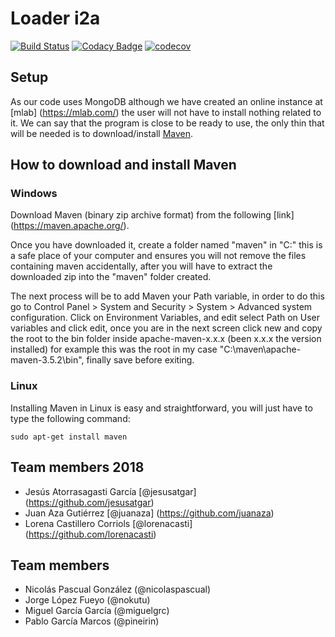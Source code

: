 # Loader i2a

[![Build Status](https://travis-ci.org/Arquisoft/Loader_i2a.svg?branch=master)](https://travis-ci.org/Arquisoft/Loader_i2a)
[![Codacy Badge](https://api.codacy.com/project/badge/Grade/e61d81ba48f947d3a5423c69b6e605b4)](https://www.codacy.com/app/jelabra/Loader_i2a?utm_source=github.com&amp;utm_medium=referral&amp;utm_content=Arquisoft/Loader_i2a&amp;utm_campaign=Badge_Grade)
[![codecov](https://codecov.io/gh/Arquisoft/Loader_i2a/branch/master/graph/badge.svg)](https://codecov.io/gh/Arquisoft/Loader_i2a)

## Setup
As our code uses MongoDB although we have created an online instance at [mlab] (https://mlab.com/) the user will not have to install nothing related to it. We can say that the program is close to be ready to use, the only thin that will be needed is to download/install [Maven](https://maven.apache.org/).

## How to download and install Maven
### Windows
Download Maven (binary zip archive format) from the following [link] (https://maven.apache.org/).

Once you have downloaded it, create a folder named "maven" in "C:\" this is a safe place of your computer and ensures you will not remove the files containing maven accidentally, after you will have to extract the downloaded zip into the "maven" folder created. 

The next process will be to add Maven your Path variable, in order to do this go to Control Panel > System and Security > System > Advanced system configuration. Click on Environment Variables, and edit select Path on User variables and click edit, once you are in the next screen click new and copy the root to the bin folder inside apache-maven-x.x.x (been x.x.x the version installed) for example this was the root in my case "C:\maven\apache-maven-3.5.2\bin", finally save before exiting.

### Linux
Installing Maven in Linux is easy and straightforward, you will just have to type the following command:

```
sudo apt-get install maven
```

## Team members 2018
* Jesús Atorrasagasti García [@jesusatgar] (https://github.com/jesusatgar)
* Juan Aza Gutiérrez [@juanaza] (https://github.com/juanaza)
* Lorena Castillero Corriols [@lorenacasti] (https://github.com/lorenacasti)

## Team members
* Nicolás Pascual González (@nicolaspascual)
* Jorge López Fueyo (@nokutu)
* Miguel García García (@miguelgrc)
* Pablo García Marcos (@pineirin)

